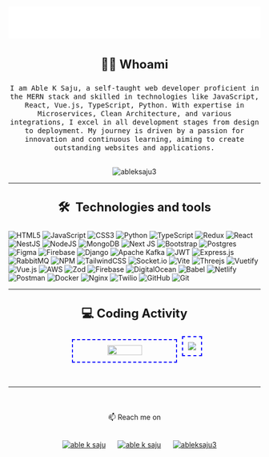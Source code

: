<h1 align="center">
  <img src="https://github.com/AbleKSaju/AbleKSaju/blob/3da6d3fcccf52ca54f0a86873f119dd4ea6ac392/name.svg" alt="Able K Saju" />
  <!-- <img src="name.svg" alt="Able K Saju" /> -->
</h1>

<h3 align="center" style="font-weight: bold; font-size: 24px; margin-top:30px;">👨‍💻 Whoami</h3>
<p align="center">
  <samp>I am Able K Saju, a self-taught web developer proficient in the MERN stack and skilled in technologies like JavaScript, React, Vue.js, TypeScript, Python. With expertise in Microservices, Clean Architecture, and various integrations, I excel in all development stages from design to deployment. My journey is driven by a passion for innovation and continuous learning, aiming to create outstanding websites and applications.
  </samp>
  <br> <br>
<p align="center"> <img src="https://komarev.com/ghpvc/?username=ableksaju3&label=Profile%20views&color=0e75b6&style=flat" alt="ableksaju3" /> </p>
</p>

<hr>
<h3 align="center" style="font-weight: bold; font-size: 24px; margin-top:30px;">🛠  Technologies and tools</h3>

![HTML5](https://img.shields.io/badge/html5-%23E34F26.svg?style=for-the-badge&logo=html5&logoColor=white)
![JavaScript](https://img.shields.io/badge/javascript-%23323330.svg?style=for-the-badge&logo=javascript&logoColor=%23F7DF1E)
![CSS3](https://img.shields.io/badge/css3-%231572B6.svg?style=for-the-badge&logo=css3&logoColor=white)
![Python](https://img.shields.io/badge/python-3670A0?style=for-the-badge&logo=python&logoColor=ffdd54)
![TypeScript](https://img.shields.io/badge/typescript-%23007ACC.svg?style=for-the-badge&logo=typescript&logoColor=white)
![Redux](https://img.shields.io/badge/redux-%23593d88.svg?style=for-the-badge&logo=redux&logoColor=white)
![React](https://img.shields.io/badge/react-%2320232a.svg?style=for-the-badge&logo=react&logoColor=%2361DAFB)
![NestJS](https://img.shields.io/badge/nestjs-%23E0234E.svg?style=for-the-badge&logo=nestjs&logoColor=white)
![NodeJS](https://img.shields.io/badge/node.js-6DA55F?style=for-the-badge&logo=node.js&logoColor=white)
![MongoDB](https://img.shields.io/badge/MongoDB-%234ea94b.svg?style=for-the-badge&logo=mongodb&logoColor=white)
![Next JS](https://img.shields.io/badge/Next-black?style=for-the-badge&logo=next.js&logoColor=white)
![Bootstrap](https://img.shields.io/badge/bootstrap-%238511FA.svg?style=for-the-badge&logo=bootstrap&logoColor=white)
![Postgres](https://img.shields.io/badge/postgres-%23316192.svg?style=for-the-badge&logo=postgresql&logoColor=white)
![Figma](https://img.shields.io/badge/figma-%23F24E1E.svg?style=for-the-badge&logo=figma&logoColor=white)
![Firebase](https://img.shields.io/badge/firebase-a08021?style=for-the-badge&logo=firebase&logoColor=ffcd34)
![Django](https://img.shields.io/badge/django-%23092E20.svg?style=for-the-badge&logo=django&logoColor=white)
![Apache Kafka](https://img.shields.io/badge/Apache%20Kafka-000?style=for-the-badge&logo=apachekafka)
![JWT](https://img.shields.io/badge/JWT-black?style=for-the-badge&logo=JSON%20web%20tokens)
![Express.js](https://img.shields.io/badge/express.js-%23404d59.svg?style=for-the-badge&logo=express&logoColor=%2361DAFB)
![RabbitMQ](https://img.shields.io/badge/Rabbitmq-FF6600?style=for-the-badge&logo=rabbitmq&logoColor=white)
![NPM](https://img.shields.io/badge/NPM-%23CB3837.svg?style=for-the-badge&logo=npm&logoColor=white)
![TailwindCSS](https://img.shields.io/badge/tailwindcss-%2338B2AC.svg?style=for-the-badge&logo=tailwind-css&logoColor=white)
![Socket.io](https://img.shields.io/badge/Socket.io-black?style=for-the-badge&logo=socket.io&badgeColor=010101)
![Vite](https://img.shields.io/badge/vite-%23646CFF.svg?style=for-the-badge&logo=vite&logoColor=white)
![Threejs](https://img.shields.io/badge/threejs-black?style=for-the-badge&logo=three.js&logoColor=white)
![Vuetify](https://img.shields.io/badge/Vuetify-1867C0?style=for-the-badge&logo=vuetify&logoColor=AEDDFF)
![Vue.js](https://img.shields.io/badge/vuejs-%2335495e.svg?style=for-the-badge&logo=vuedotjs&logoColor=%234FC08D)
![AWS](https://img.shields.io/badge/AWS-%23FF9900.svg?style=for-the-badge&logo=amazon-aws&logoColor=white)
![Zod](https://img.shields.io/badge/zod-%233068b7.svg?style=for-the-badge&logo=zod&logoColor=white)
![Firebase](https://img.shields.io/badge/firebase-%23039BE5.svg?style=for-the-badge&logo=firebase)
![DigitalOcean](https://img.shields.io/badge/DigitalOcean-%230167ff.svg?style=for-the-badge&logo=digitalOcean&logoColor=white)
![Babel](https://img.shields.io/badge/Babel-F9DC3e?style=for-the-badge&logo=babel&logoColor=black)
![Netlify](https://img.shields.io/badge/netlify-%23000000.svg?style=for-the-badge&logo=netlify&logoColor=#00C7B7)
![Postman](https://img.shields.io/badge/Postman-FF6C37?style=for-the-badge&logo=postman&logoColor=white)
![Docker](https://img.shields.io/badge/docker-%230db7ed.svg?style=for-the-badge&logo=docker&logoColor=white)
![Nginx](https://img.shields.io/badge/nginx-%23009639.svg?style=for-the-badge&logo=nginx&logoColor=white)
![Twilio](https://img.shields.io/badge/Twilio-F22F46?style=for-the-badge&logo=Twilio&logoColor=white)
![GitHub](https://img.shields.io/badge/github-%23121011.svg?style=for-the-badge&logo=github&logoColor=white)
![Git](https://img.shields.io/badge/git-%23F05033.svg?style=for-the-badge&logo=git&logoColor=white)

<hr>

<h3 align="center" style="font-weight: bold; font-size: 24px; margin-top:30px;">💻 Coding Activity</h3>

<div align="center" style="margin-top:20px;">
<img width="37%" height="35%" style=" outline: 2px dashed blue; margin-left:10px; padding: 10px;" src="https://wakatime.com/share/@16bb228f-cfa6-4c09-abdb-a1f8d0ff18a7/c292b1a0-0bf5-4456-85c4-bc32fa2a34de.png">
  <img width="50%" style=" outline: 2px dashed blue; margin-left:10px; padding: 10px;" src="https://github-readme-stats.vercel.app/api/top-langs/?username=AbleKSaju&layout=compact&theme=aura">
    <!-- <img height="180em" src="https://github-readme-stats-eight-theta.vercel.app/api/top-langs/?username=AbleKSaju&layout=compact&langs_count=8&theme=algolia"/> -->

<hr

<h3 align="center" style="font-weight: bold; font-size: 24px; margin-top:50px; margin-bottom:50px;">📫 Reach me on</h3>
<p align="center" style=" margin-top:30px;">
<a href="https://www.linkedin.com/in/ableksaju/" target="blank"><img align="center" src="https://raw.githubusercontent.com/rahuldkjain/github-profile-readme-generator/master/src/images/icons/Social/linked-in-alt.svg" alt="able k saju" height="30" width="40" style="margin-left:20px;" /></a>
<a href="https://www.instagram.com/code__wizard_/" target="blank"><img align="center" src="https://raw.githubusercontent.com/rahuldkjain/github-profile-readme-generator/master/src/images/icons/Social/instagram.svg" alt="able k saju" height="30" width="40" style="margin-left:20px;" /></a>
<a href="https://wa.me/+917356203811" target="blank"><img align="center" src="https://raw.githubusercontent.com/rahuldkjain/github-profile-readme-generator/master/src/images/icons/Social/whatsapp.svg" alt="ableksaju3" height="30" width="40" style="margin-left:20px;" /></a>
</p>

